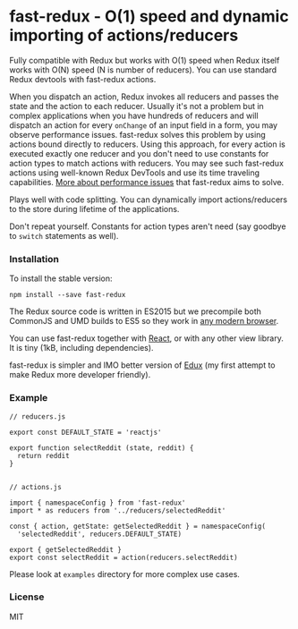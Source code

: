 # fast-redux - O(1) speed and dynamic importing of actions/reducers

Fully compatible with Redux but works with O(1) speed when Redux itself works with O(N) speed (N is number of reducers). You can use standard Redux devtools with fast-redux actions.

When you dispatch an action, Redux invokes all reducers and passes the state and the action to each reducer.
Usually it's not a problem but in complex applications when you have hundreds of reducers and will dispatch an action for every `onChange` of an input field in a form, 
you may observe performance issues. fast-redux solves this problem by using actions bound directly to reducers. Using this approach, for every action is executed exactly 
one reducer and you don't need to use constants for action types to match actions with reducers. You may see such fast-redux actions using well-known Redux DevTools and use
its time traveling capabilities. [More about performance issues](https://github.com/dogada/fast-redux/issues/1#issuecomment-320465448) that fast-redux aims to solve.

Plays well with code splitting. You can dynamically import actions/reducers to the store during lifetime of the applications.

Don't repeat yourself. Constants for action types aren't need (say goodbye to `switch` statements as well).


### Installation

To install the stable version:

```
npm install --save fast-redux
```

The Redux source code is written in ES2015 but we precompile both CommonJS and UMD builds to ES5 so they work in [any modern browser](http://caniuse.com/#feat=es5).


You can use fast-redux together with [React](https://facebook.github.io/react/), or with any other view library.  
It is tiny (1kB, including dependencies).

fast-redux is simpler and IMO better version of [Edux](https://github.com/dogada/edux) (my first attempt to make Redux more developer friendly).

### Example
```
// reducers.js

export const DEFAULT_STATE = 'reactjs'

export function selectReddit (state, reddit) {
  return reddit
}


// actions.js

import { namespaceConfig } from 'fast-redux'
import * as reducers from '../reducers/selectedReddit'

const { action, getState: getSelectedReddit } = namespaceConfig(
  'selectedReddit', reducers.DEFAULT_STATE)

export { getSelectedReddit }
export const selectReddit = action(reducers.selectReddit)
```

Please look at `examples` directory for more complex use cases.

### License

MIT


